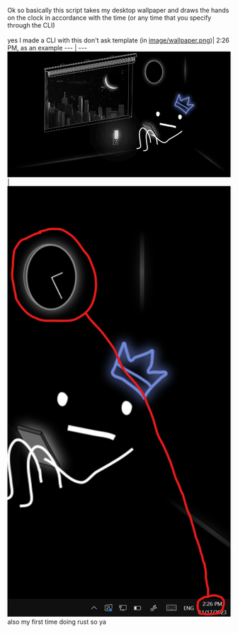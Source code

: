Ok so basically this script takes my <a src="image/wallpaper.png">desktop wallpaper</a>
and draws the hands on the clock in accordance with the time (or any time that you specify through the CLI)
<br><br>
yes I made a CLI with this don't ask
template (in [image/wallpaper.png](https://github.com/fuh-Q/desktop-bg/blob/master/image/wallpaper.png))| 2:26 PM, as an example
--- | ---
<img src="image/wallpaper.png"/>|<img src="image/screenshot-2-26pm.png"/>
<br>
also my first time doing rust so ya
